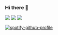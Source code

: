 ### Hi there 👋
<img src="https://streak-stats.demolab.com/?user=Jesustropro&theme=monokai-metallian&hide_border=true"/>
<img src="https://denvercoder1-github-readme-stats.vercel.app/api/?username=Jesustropro&show_icons=true&include_all_commits=true&count_private=true&theme=react&hide_border=true&bg_color=1F222E&title_color=F85D7F&icon_color=F8D866"/>

<img src="https://github-readme-stats.vercel.app/api/top-langs/?username=Jesustropro&show_icons=true&theme=react&layout=compact&hide_border=true&bg_color=1F222E&title_color=F85D7F&icon_color=F8D866&hide=Jupyter%20Notebook"/>

[![spotify-github-profile](https://spotify-github-profile.vercel.app/api/view?uid=31ls2iphkv5tnlb7nz6ftuefkkky&cover_image=true&theme=default&show_offline=false&background_color=121212)](https://github.com/kittinan/spotify-github-profile)
<!--
**Jesustropro/jesustropro** is a ✨ _special_ ✨ repository because its `README.md` (this file) appears on your GitHub profile.

Here are some ideas to get you started:

- 🔭 I’m currently working on ...
- 🌱 I’m currently learning ...
- 👯 I’m looking to collaborate on ...
- 🤔 I’m looking for help with ...
- 💬 Ask me about ...
- 📫 How to reach me: ...
- 😄 Pronouns: ...
- ⚡ Fun fact: ...
-->
